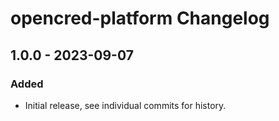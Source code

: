 # opencred-platform Changelog

## 1.0.0 - 2023-09-07

### Added
- Initial release, see individual commits for history.
